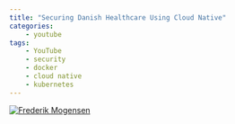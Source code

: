 ```yaml
---
title: "Securing Danish Healthcare Using Cloud Native"
categories:
    - youtube
tags:
    - YouTube
    - security
    - docker
    - cloud native
    - kubernetes
---
```


[![Frederik Mogensen](https://img.youtube.com/vi/wiU3QIcf4fU/0.jpg)](https://www.youtube.com/watch?v=wiU3QIcf4fU "Title")


